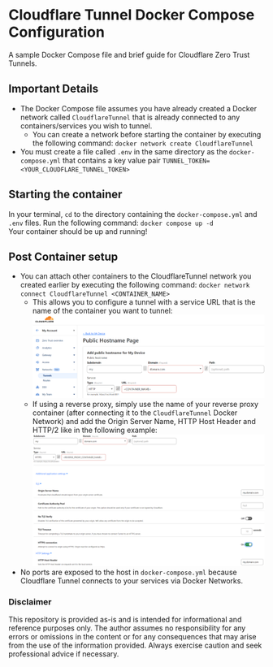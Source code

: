 # Cloudflare Tunnel Docker Compose Configuration  

A sample Docker Compose file and brief guide for Cloudflare Zero Trust Tunnels.  

## Important Details  

* The Docker Compose file assumes you have already created a Docker network called ```CloudflareTunnel``` that is already connected to any containers/services you wish to tunnel.  
  * You can create a network before starting the container by executing the following command: ```docker network create CloudflareTunnel```  
* You must create a file called ```.env``` in the same directory as the ```docker-compose.yml``` that contains a key value pair ```TUNNEL_TOKEN=<YOUR_CLOUDFLARE_TUNNEL_TOKEN>```  

## Starting the container  

In your terminal, ```cd``` to the directory containing the ```docker-compose.yml``` and ```.env``` files. Run the following command: ```docker compose up -d```  
Your container should be up and running!  

## Post Container setup  

* You can attach other containers to the CloudflareTunnel network you created earlier by executing the following command: ```docker network connect CloudflareTunnel <CONTAINER_NAME>```  
  * This allows you to configure a tunnel with a service URL that is the name of the container you want to tunnel:  
      ![Cloudflare Dashboard Tunnel configuration](images/TunnelConfiguration.png)  
  * If using a reverse proxy, simply use the name of your reverse proxy container (after connecting it to the ```CloudflareTunnel``` Docker Network) and add the Origin Server Name, HTTP Host Header and HTTP/2 like in the following example:  
      ![Cloudflare Dashboard Tunnel configuration for reverse proxy](images/TunnelConfigurationReverseProxy.png)  
* No ports are exposed to the host in ```docker-compose.yml``` because Cloudflare Tunnel connects to your services via Docker Networks.  

### Disclaimer  

This repository is provided as-is and is intended for informational and reference purposes only. The author assumes no responsibility for any errors or omissions in the content or for any consequences that may arise from the use of the information provided. Always exercise caution and seek professional advice if necessary.  
